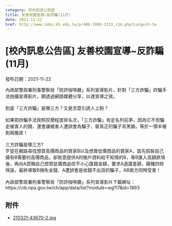 ```yaml
---
category: 校內訊息公告區
title: 友善校園宣導~反詐騙(11月)
date: 2021-11-22
href: http://www.smhs.kh.edu.tw/p/406-1000-2313,r24.php?Lang=zh-tw
---
```


# [校內訊息公告區] 友善校園宣導~反詐騙(11月)

發布日期：2021-11-22

<div><div></div> 內政部警政署刑事警察局「防詐咖啡廳」系列宣導影片，針對「三方詐騙」詐騙手法拍攝宣導影片，期透過網路媒體分享，以達宣導之效。<br><br> 到底「三方詐騙」是哪三方？又是怎麼引誘人上鉤？<br><br> 如果把詐騙手法按照狡猾程度排名次，「三方詐騙」肯定名列前茅，因為它不但騙走被害人的錢，還會讓被害人遭誤會為騙子，替真正的騙子背黑鍋，等於一頭羊被剝兩層皮！<br><br> 三方詐騙是哪三方?<br> 歹徒在網路尋找想買高價商品的買家B以及想賣低價商品的賣家A，首先假裝自己擁有B需要的高價商品，卻故意提供A的帳戶資料給不知情的B，等B匯入高額款項後，再向A謊稱自己想買低價商品但不小心匯錯金額，要求A退還差額，藉機詐財得逞，最終導致B損失金錢、A遭誤會是收錢不出貨的騙子，AB兩方同時受害！<br><br> 內政部警政署刑事警察局「防詐咖啡廳」系列宣導影片下載網址：https://cib.npa.gov.tw/ch/app/data/list?module=wg117&id=1893</div><div><figure><figcaption></figcaption></figure></div><div><figure><figcaption></figcaption></figure></div>

## 附件

- [210321-43670-2.jpg](https://www.smhs.kh.edu.tw/var/file/0/1000/attach/82/pta_1923_2169097_49284.jpg)
